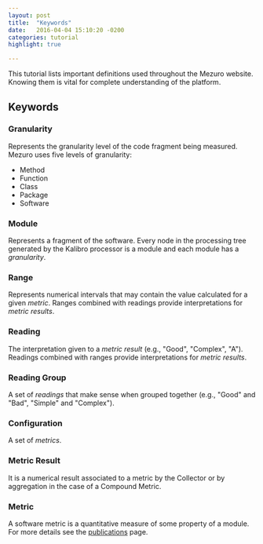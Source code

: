 ```yaml
---
layout: post
title:  "Keywords"
date:   2016-04-04 15:10:20 -0200
categories: tutorial
highlight: true

---
```


This tutorial lists important definitions used throughout the Mezuro website. Knowing them is vital for complete understanding of the platform.

## Keywords

### Granularity
Represents the granularity level of the code fragment being measured. Mezuro uses five levels of granularity:

  - Method
  - Function
  - Class
  - Package
  - Software

### Module
Represents a fragment of the software. Every node in the processing tree generated by the Kalibro processor is a module and each module has a _granularity_.

### Range
Represents numerical intervals that may contain the value calculated for a given _metric_. Ranges combined with readings provide interpretations for _metric results_.

### Reading
The interpretation given to a _metric result_ (e.g., "Good", "Complex", "A"). Readings combined with ranges provide interpretations for _metric results_.

### Reading Group
A set of _readings_ that make sense when grouped together (e.g., "Good" and "Bad", "Simple" and "Complex").

### Configuration
A set of _metrics_.

### Metric Result
It is a numerical result associated to a metric by the Collector or by aggregation in the case of a Compound Metric.

### Metric
A software metric is a quantitative measure of some property of a module. For more details see the [publications](/publications/) page.
